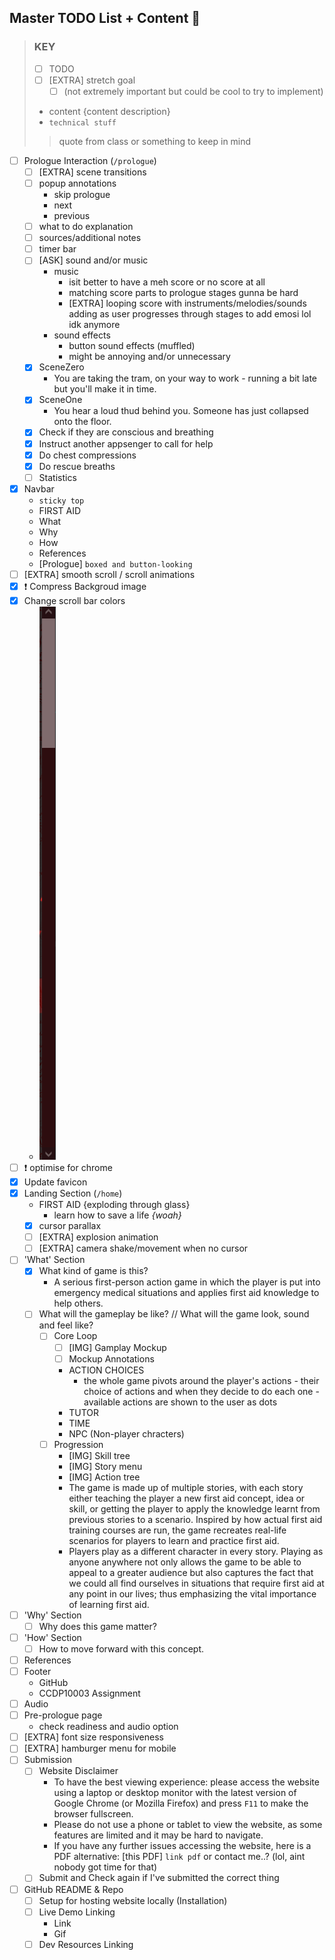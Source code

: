 ## Master TODO List + Content 📝
> ### KEY
> - [ ] TODO
>  - [ ] [EXTRA] stretch goal 
>    - [ ] (not extremely important but could be cool to try to implement)
>  - content {content description}
>  - `technical stuff`
>  > quote from class or something to keep in mind

- [ ] Prologue Interaction (`/prologue`)
  - [ ] [EXTRA] scene transitions
  - [ ] popup annotations
    - skip prologue
    - next
    - previous
  - [ ] what to do explanation
  - [ ] sources/additional notes
  - [ ] timer bar
  - [ ] [ASK] sound and/or music
    - music
      - isit better to have a meh score or no score at all
      - matching score parts to prologue stages gunna be hard
      - [EXTRA] looping score with instruments/melodies/sounds adding as user progresses through stages to add emosi lol idk anymore
    - sound effects
      - button sound effects (muffled)
      - might be annoying and/or unnecessary
  - [x] SceneZero
     - You are taking the tram, on your way to work - running a bit late but you'll make it in time.
  - [x] SceneOne
     - You hear a loud thud behind you. Someone has just collapsed onto the floor.
  - [x] Check if they are conscious and breathing
  - [x] Instruct another appsenger to call for help
  - [x] Do chest compressions
  - [x] Do rescue breaths
  - [ ] Statistics
- [x] Navbar
  - `sticky top`
  - FIRST AID
  - What
  - Why
  - How
  - References
  - [Prologue] `boxed and button-looking`
- [ ] [EXTRA] smooth scroll / scroll animations
- [x] ❗ Compress Backgroud image
- [x] Change scroll bar colors
  - ![](/images/2021-08-29-22-10-34.png)
- [ ] ❗ optimise for chrome
- [x] Update favicon
- [x] Landing Section (`/home`)
  - FIRST AID {exploding through glass}
    - learn how to save a life *{woah}*
  - [x] cursor parallax
  - [ ] [EXTRA] explosion animation
  - [ ] [EXTRA] camera shake/movement when no cursor
- [ ] 'What' Section
  - [x] What kind of game is this?
    - A serious first-person action game in which the player is put into emergency medical situations and applies first aid knowledge to help others.
  - [ ] What will the gameplay be like? // What will the game look, sound and feel like?
    - [ ] Core Loop
      - [ ] [IMG] Gamplay Mockup
      - [ ] Mockup Annotations
      - ACTION CHOICES
        - the whole game pivots around the player's actions - their choice of actions and when they decide to do each one - available actions are shown to the user as dots
      - TUTOR
      - TIME
      - NPC (Non-player chracters)
    - [ ] Progression
      - [IMG] Skill tree
      - [IMG] Story menu
      - [IMG] Action tree
      - The game is made up of multiple stories, with each story either teaching the player a new first aid concept, idea or skill, or getting the player to apply the knowledge learnt from previous stories to a scenario. Inspired by how actual first aid training courses are run, the game recreates real-life scenarios for players to learn and practice first aid.
      - Players play as a different character in every story. Playing as anyone anywhere not only allows the game to be able to appeal to a greater audience but also captures the fact that we could all find ourselves in situations that require first aid at any point in our lives; thus emphasizing the vital importance of learning first aid.
- [ ] 'Why' Section
  - [ ] Why does this game matter?
- [ ] 'How' Section
  - [ ] How to move forward with this concept.
- [ ] References
- [ ] Footer
  - GitHub
  - CCDP10003 Assignment
- [ ] Audio
- [ ] Pre-prologue page
  - check readiness and audio option
- [ ] [EXTRA] font size responsiveness
- [ ] [EXTRA] hamburger menu for mobile
- [ ] Submission
  - [ ] Website Disclaimer
    - To have the best viewing experience: please access the website using a laptop or desktop monitor with the latest version of Google Chrome (or Mozilla Firefox) and press `F11` to make the browser fullscreen.
    - Please do not use a phone or tablet to view the website, as some features are limited and it may be hard to navigate.
    - If you have any further issues accessing the website, here is a PDF alternative: [this PDF] `link pdf` or contact me..? (lol, aint nobody got time for that)
  - [ ] Submit and Check again if I've submitted the correct thing

- [ ] GitHub README & Repo
  - [ ] Setup for hosting website locally (Installation)
  - [ ] Live Demo Linking
    - Link
    - Gif
  - [ ] Dev Resources Linking